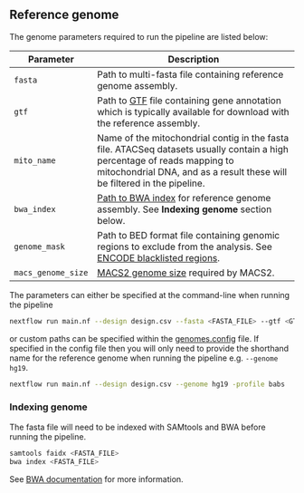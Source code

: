 
## Reference genome

The genome parameters required to run the pipeline are listed below:

| Parameter          | Description                                                                                                                                                                                           |
|--------------------|-------------------------------------------------------------------------------------------------------------------------------------------------------------------------------------------------------|
| `fasta`            | Path to multi-fasta file containing reference genome assembly.                                                                                                                                        |
| `gtf`              | Path to [GTF](https://www.ensembl.org/info/website/upload/gff.html) file containing gene annotation which is typically available for download with the reference assembly.                            |
| `mito_name`        | Name of the mitochondrial contig in the fasta file. ATACSeq datasets usually contain a high percentage of reads mapping to mitochondrial DNA, and as a result these will be filtered in the pipeline. |
| `bwa_index`        | [Path to BWA index](http://bio-bwa.sourceforge.net/bwa.shtml) for reference genome assembly. See **Indexing genome** section below.                                                                   |
| `genome_mask`      | Path to BED format file containing genomic regions to exclude from the analysis. See [ENCODE blacklisted regions](https://sites.google.com/site/anshulkundaje/projects/blacklists).                   |
| `macs_genome_size` | [MACS2 genome size](https://github.com/taoliu/MACS#-g--gsize) required by MACS2.                                                                                                                      |

The parameters can either be specified at the command-line when running the pipeline  

```bash
nextflow run main.nf --design design.csv --fasta <FASTA_FILE> --gtf <GTF_FILE> --mito_name <MITO_NAME> --bwa_index <BWA_INDEX> --genome_mask <GENOME_MASK> --macs_genome_size <MACS_GENOME_SIZE> -profile babs
```

or custom paths can be specified within the [genomes.config](https://github.com/crickbabs/BABS-ATACSeqPE/blob/master/conf/genomes.config) file. If specified in the config file then you will only need to provide the shorthand name for the reference genome when running the pipeline e.g. `--genome hg19`.

```bash
nextflow run main.nf --design design.csv --genome hg19 -profile babs
```

### Indexing genome

The fasta file will need to be indexed with SAMtools and BWA before running the pipeline.

```bash
samtools faidx <FASTA_FILE>
bwa index <FASTA_FILE>
```

See [BWA documentation](http://bio-bwa.sourceforge.net/bwa.shtml) for more information.
